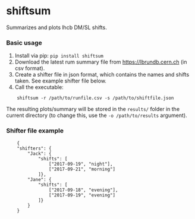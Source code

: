 # shiftsum
Summarizes and plots lhcb DM/SL shifts.

### Basic usage
1. Install via pip: `pip install shiftsum`
2. Download the latest rum summary file from https://lbrundb.cern.ch (in csv format).
3. Create a shifter file in json format, which contains the names and shifts taken. See example shifter file below.
4. Call the executable:
```
    shiftsum -r /path/to/runfile.csv -s /path/to/shiftfile.json
```
The resulting plots/summary will be stored in the `results/` folder in the current directory (to change this, use the `-o /path/to/results` argument).



### Shifter file example
```
    {
    "shifters": {
        "Jack": {
            "shifts": [
                ["2017-09-19", "night"],
                ["2017-09-21", "morning"]
            ]}, 
        "Jane": {
            "shifts": [
                ["2017-09-18", "evening"],
                ["2017-09-19", "evening"]
            ]}
        }
    }
```
